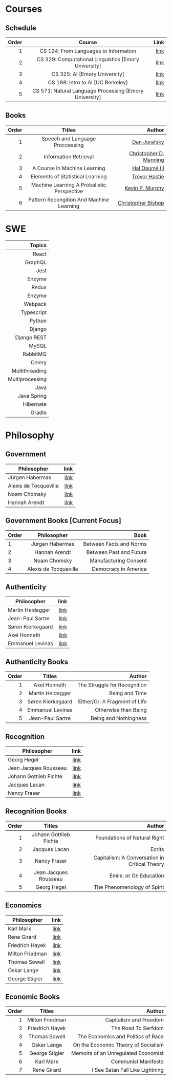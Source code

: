 
# Courses
## Schedule
|Order|Course|Link|
|----:|:----:|----:|
|1|CS 124: From Languages to Information|[link](https://web.stanford.edu/class/cs124/#)|
|2|CS 329: Computational Linguistics [Emory University]|[link](https://github.com/emory-courses/cs329/wiki/Schedule)|
|3|CS 325: AI [Emory University]|[link](https://github.com/emory-courses/cs325/wiki/Schedule)|
|4|CS 188: Intro to AI [UC Berkeley]|[link](http://ai.berkeley.edu/home.html)|
|5|CS 571: Natural Language Processing [Emory University]|[link](https://github.com/emory-courses/cs571/wiki/Schedule)|

## Books
|Order|Titles|Author|
|----:|:----:|----:|
|1|Speech and Language Proccessing|[Dan Jurafsky](https://web.stanford.edu/~jurafsky/slp3/)|
|2|Information Retrieval|[Christopher D. Manning](https://nlp.stanford.edu/IR-book/)|
|3|A Course In Machine Learning|[Hal Daumé III](http://ciml.info/)|
|4|Elements of Statistical Learning|[Trevor Hastie](https://web.stanford.edu/~hastie/ElemStatLearn/)|
|5|Machine Learning A Probalistic Perspective|[Kevin P. Murphy](https://www.cs.ubc.ca/~murphyk/)|
|6|Pattern Recongition And Machine Learning|[Christopher Bishop](https://www.microsoft.com/en-us/research/people/cmbishop/)|


# SWE
|Topics|
|-----:|
|React|
|GraphQL|
|Jest|
|Enzyme|
|Redux|
|Enzyme|
|Webpack|
|Typescript|
|Python|
|Django|
|Django REST|
|MySQL|
|RabbitMQ|
|Celery|
|Multithreading|
|Multiprocessing|
|Java|
|Java Spring|
|Hibernate|
|Gradle|

# Philosophy 

## Government
|Philosopher|link|
|-----------|---:|
|Jürgen Habermas|[link](https://plato.stanford.edu/entries/habermas/)|
|Alexis de Tocqueville|[link](https://en.wikipedia.org/wiki/Alexis_de_Tocqueville)|
|Noam Chomsky|[link](https://chomsky.info/)|
|Hannah Arendt|[link](https://plato.stanford.edu/entries/arendt/)|

## Government Books [Current Focus]
|Order|Philosopher|Book|
|-----|:---------:|--:|
|1|Jürgen Habermas|Between Facts and Norms|
|2|Hannah Arendt|Between Past and Future|
|3|Noam Chomsky|Manufacturing Consent|
|4|Alexis de Tocqueville|Democracy in America|

## Authenticity
|Philosopher|link|
|-----------|---:|
|Martin Heidegger|[link](https://plato.stanford.edu/entries/heidegger/)|
|Jean-Paul Sartre|[link](https://plato.stanford.edu/entries/sartre/)|
|Søren Kierkegaard|[link](https://plato.stanford.edu/entries/kierkegaard/)|
|Axel Honneth|[link](https://en.wikipedia.org/wiki/Axel_Honneth)|
|Emmanuel Levinas|[link](https://plato.stanford.edu/entries/levinas/)|

## Authenticity Books
|Order|Titles|Author|
|----:|:----:|----:|
|1|Axel Honneth|The Struggle for Recognition|
|2|Martin Heidegger|Being and Time|
|3|Søren Kierkegaard|Either/Or: A Fragment of Life|
|4|Emmanuel Levinas|Otherwise than Being|
|5|Jean-Paul Sartre|Being and Nothingness|

## Recognition
|Philosopher|link|
|-----------|---:|
|Georg Hegel|[link](https://plato.stanford.edu/entries/hegel/)|
|Jean Jacques Rousseau|[link](https://plato.stanford.edu/entries/rousseau/)|
|Johann Gottlieb Fichte|[link](https://plato.stanford.edu/entries/johann-fichte/)|
|Jacques Lacan|[link](https://plato.stanford.edu/entries/lacan/)|
|Nancy Fraser|[link](https://plato.stanford.edu/entries/femapproach-analy-cont/)|

## Recognition Books
|Order|Titles|Author|
|----:|:----:|----:|
|1|Johann Gottlieb Fichte|Foundations of Natural Right|
|2|Jacques Lacan|Ecrits|
|3|Nancy Fraser|Capitalism: A Conversation in Critical Theory|
|4|Jean Jacques Rousseau|Emile, or On Education|
|5|Georg Hegel|The Phenomenology of Spirit|

## Economics
|Philosopher|link|
|-----------|---:|
|Karl Marx|[link](https://plato.stanford.edu/entries/marx/)|
|Rene Girard|[link](https://en.wikipedia.org/wiki/Ren%C3%A9_Girard)|
|Friedrich Hayek|[link](https://plato.stanford.edu/entries/friedrich-hayek/)|
|Milton Friedman|[link](https://plato.stanford.edu/entries/economics/)|
|Thomas Sowell|[link](https://en.wikipedia.org/wiki/Thomas_Sowell)|
|Oskar Lange|[link](https://en.wikipedia.org/wiki/Oskar_R._Lange)|
|George Stigler|[link](https://en.wikipedia.org/wiki/George_Stigler)|

## Economic Books
|Order|Titles|Author|
|----:|:----:|----:|
|1|Milton Friedman|Capitalism and Freedom|
|2|Friedrich Hayek|The Road To Serfdom|
|3|Thomas Sowell|The Economics and Politics of Race|
|4|Oskar Lange|On the Economic Theory of Socialism|
|5|George Stigler|Memoirs of an Unregulated Economist|
|6|Karl Marx|Communist Manifesto|
|7|Rene Girard|I See Satan Fall Like Lightning|